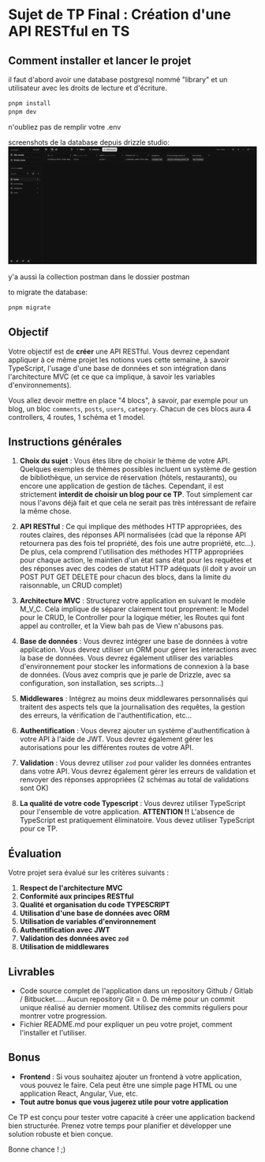 # Sujet de TP Final : Création d'une API RESTful en TS

## Comment installer et lancer le projet

il faut d'abord avoir une database postgresql nommé "library" et un utilisateur
avec les droits de lecture et d'écriture.

```bash
pnpm install
pnpm dev
```

n'oubliez pas de remplir votre .env

screenshots de la database depuis drizzle studio: ![image](drizzle-studio.png)

y'a aussi la collection postman dans le dossier postman

to migrate the database:

```bash
pnpm migrate
```

## Objectif

Votre objectif est de **créer** une API RESTful. Vous devrez cependant appliquer
à ce même projet les notions vues cette semaine, à savoir TypeScript, l'usage
d'une base de données et son intégration dans l'architecture MVC (et ce que ca
implique, à savoir les variables d'environnements).

Vous allez devoir mettre en place "4 blocs", à savoir, par exemple pour un blog,
un bloc `comments`, `posts`, `users`, `category`. Chacun de ces blocs aura 4
controllers, 4 routes, 1 schéma et 1 model.

## Instructions générales

1. **Choix du sujet** : Vous êtes libre de choisir le thème de votre API.
   Quelques exemples de thèmes possibles incluent un système de gestion de
   bibliothèque, un service de réservation (hôtels, restaurants), ou encore une
   application de gestion de tâches. Cependant, il est strictement **interdit de
   choisir un blog pour ce TP**. Tout simplement car nous l'avons déjà fait et
   que cela ne serait pas très intéressant de refaire la même chose.

2. **API RESTful** : Ce qui implique des méthodes HTTP appropriées, des routes
   claires, des réponses API normalisées (càd que la réponse API retournera pas
   des fois tel propriété, des fois une autre propriété, etc...). De plus, cela
   comprend l'utilisation des méthodes HTTP appropriées pour chaque action, le
   maintien d'un état sans état pour les requêtes et des réponses avec des codes
   de statut HTTP adéquats (il doit y avoir un POST PUT GET DELETE pour chacun
   des blocs, dans la limite du raisonnable, un CRUD complet)

3. **Architecture MVC** : Structurez votre application en suivant le modèle
   M_V_C. Cela implique de séparer clairement tout proprement: le Model pour le
   CRUD, le Controller pour la logique métier, les Routes qui font appel au
   controller, et la View bah pas de View n'abusons pas.

4. **Base de données** : Vous devrez intégrer une base de données à votre
   application. Vous devrez utiliser un ORM pour gérer les interactions avec la
   base de données. Vous devrez également utiliser des variables d'environnement
   pour stocker les informations de connexion à la base de données. (Vous avez
   compris que je parle de Drizzle, avec sa configuration, son installation, ses
   scripts...)

5. **Middlewares** : Intégrez au moins deux middlewares personnalisés qui
   traitent des aspects tels que la journalisation des requêtes, la gestion des
   erreurs, la vérification de l'authentification, etc...

6. **Authentification** : Vous devrez ajouter un système d'authentification à
   votre API à l'aide de JWT. Vous devrez également gérer les autorisations pour
   les différentes routes de votre API.

7. **Validation** : Vous devrez utiliser `zod` pour valider les données
   entrantes dans votre API. Vous devrez également gérer les erreurs de
   validation et renvoyer des réponses appropriées (2 schémas au total de
   validations sont OK)

8. **La qualité de votre code Typescript** : Vous devrez utiliser TypeScript
   pour l'ensemble de votre application. **ATTENTION !!** L'absence de
   TypeScript est pratiquement éliminatoire. Vous devez utiliser TypeScript pour
   ce TP.

## Évaluation

Votre projet sera évalué sur les critères suivants :

1. **Respect de l'architecture MVC**
2. **Conformité aux principes RESTful**
3. **Qualité et organisation du code TYPESCRIPT**
4. **Utilisation d'une base de données avec ORM**
5. **Utilisation de variables d'environnement**
6. **Authentification avec JWT**
7. **Validation des données avec `zod`**
8. **Utilisation de middlewares**

## Livrables

- Code source complet de l'application dans un repository Github / Gitlab /
  Bitbucket..... Aucun repository Git = 0. De même pour un commit unique réalisé
  au dernier moment. Utilisez des commits réguliers pour montrer votre
  progression.
- Fichier README.md pour expliquer un peu votre projet, comment l'installer et
  l'utiliser.

## Bonus

- **Frontend** : Si vous souhaitez ajouter un frontend à votre application, vous
  pouvez le faire. Cela peut être une simple page HTML ou une application React,
  Angular, Vue, etc.
- **Tout autre bonus que vous jugerez utile pour votre application**

Ce TP est conçu pour tester votre capacité à créer une application backend bien
structurée. Prenez votre temps pour planifier et développer une solution robuste
et bien conçue.

Bonne chance ! ;)
